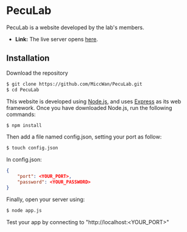 # PecuLab
PecuLab is a website developed by the lab's members.
* **Link:** The live server opens [here](https://github.com/MiccWan).

## Installation
Download the repository
```bash
$ git clone https://github.com/MiccWan/PecuLab.git
$ cd PecuLab
```
This website is developed using [Node.js](https://nodejs.org/), and uses [Express](https://expressjs.com/) as its web framework.
Once you have downloaded Node.js, run the following commands:
```bash
$ npm install
```
Then add a file named config.json, setting your port as follow:
```bash
$ touch config.json
```
In config.json:
```json
{
	"port": <YOUR_PORT>,
	"password": <YOUR_PASSWORD>
}
```

Finally, open your server using:
```bash
$ node app.js
```

Test your app by connecting to "http://localhost:<YOUR_PORT>"
